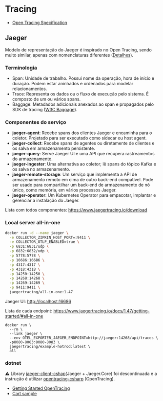 # Tracing

- [Open Tracing Specification](https://github.com/opentracing/specification/blob/master/specification.md)

## Jaeger

Modelo de representação do Jaeger é inspirado no Open Tracing, sendo muito similar, apenas com nomenclaturas diferentes ([Detalhes](https://www.jaegertracing.io/docs/1.47/architecture/#terminology)).

### Terminologia

- Span: Unidade de trabalho. Possui nome da operação, hora de início e duração. Podem estar aninhados e ordenados para modelar relacionamentos.
- Trace: Representa os dados ou o fluxo de execução pelo sistema. É composto de um ou vários spans.
- Baggage: Metadados adicionais anexados ao span e propagados pelo SDK de tracing ([W3C Baggage]([https://www.w3.org/TR/baggage)).

### Componentes do serviço

- **jaeger-agent**: Recebe spans dos clientes Jaeger e encaminha para o coletor. Projetado para ser executado como sidecar ou host agent.
- **jaeger-collect**: Recebe spans de agentes ou diretamente de clientes e os salva em armazenamento persistente.
- **jaeger-query**: Serve Jaeger UI e uma API que recupera rastreamentos do armazenamento.
- **jaeger-ingester**: Uma alternativa ao coletor; lê spans do tópico Kafka e os salva no armazenamento.
- **jaeger-remote-storage**: Um serviço que implementa a API de armazenamento remoto em cima de outro back-end compatível.
  Pode ser usado para compartilhar um back-end de armazenamento de nó único, como memória, em vários processos Jaeger.
- **jaeger-operator**: Um Kubernetes Operator para empacotar, implantar e gerenciar a instalação do Jaeger.

Lista com todos componentes: <https://www.jaegertracing.io/download>

### Local server all-in-one

```bash
docker run -d --name jaeger \
  -e COLLECTOR_ZIPKIN_HOST_PORT=:9411 \
  -e COLLECTOR_OTLP_ENABLED=true \
  -p 6831:6831/udp \
  -p 6832:6832/udp \
  -p 5778:5778 \
  -p 16686:16686 \
  -p 4317:4317 \
  -p 4318:4318 \
  -p 14250:14250 \
  -p 14268:14268 \
  -p 14269:14269 \
  -p 9411:9411 \
  jaegertracing/all-in-one:1.47
```

Jaeger UI: <http://localhost:16686>

Lista de cada endpoint: <https://www.jaegertracing.io/docs/1.47/getting-started/#all-in-one>

```
docker run \
  --rm \
  --link jaeger \
  --env OTEL_EXPORTER_JAEGER_ENDPOINT=http://jaeger:14268/api/traces \
  -p8080-8083:8080-8083 \
  jaegertracing/example-hotrod:latest \
  all
```


### dotnet

:warning: Library [jaeger-client-cshap](https://github.com/jaegertracing/jaeger-client-csharp)(Jaeger + Jaeger.Core) foi descontinuada e a instrução é utilizar [opentracing-csharp](https://github.com/opentracing/opentracing-csharp) (OpenTracing).


- [Getting Started OpenTracing](https://opentelemetry.io/docs/instrumentation/net/getting-started/)
- [Cart sample](https://opentelemetry.io/docs/demo/services/cart/)
